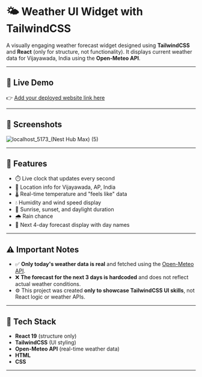 # 🌤️ Weather UI Widget with TailwindCSS

A visually engaging weather forecast widget designed using **TailwindCSS** and **React** (only for structure, not functionality). It displays current weather data for Vijayawada, India using the **Open-Meteo API**.

---

## 🔗 Live Demo

👉 [Add your deployed website link here](https://your-deployed-link.com)

---

## 📸 Screenshots

![localhost_5173_(Nest Hub Max) (5)](https://github.com/user-attachments/assets/15a27945-7635-423a-927b-417cbcd0bcbe)



---

## 🧠 Features

- ⏱️ Live clock that updates every second
- 📍 Location info for Vijayawada, AP, India
- 🌡️ Real-time temperature and "feels like" data
- 💧 Humidity and wind speed display
- 🌅 Sunrise, sunset, and daylight duration
- 🌧️ Rain chance
- 📆 Next 4-day forecast display with day names

---

## ⚠️ Important Notes

- ✅ **Only today's weather data is real** and fetched using the [Open-Meteo API](https://open-meteo.com/).
- ❌ **The forecast for the next 3 days is hardcoded** and does not reflect actual weather conditions.
- ⚙️ This project was created **only to showcase TailwindCSS UI skills**, not React logic or weather APIs.

---

## 🚀 Tech Stack

- **React 19** (structure only)
- **TailwindCSS** (UI styling)
- **Open-Meteo API** (real-time weather data)
- **HTML**
- **CSS**

---

